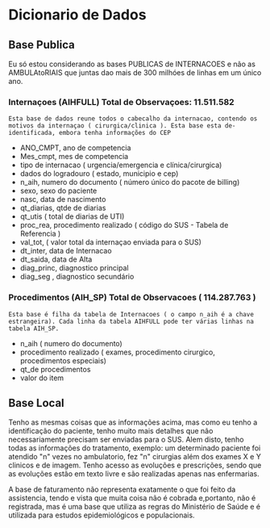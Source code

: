 
# Dicionario de Dados

## Base Publica

Eu só estou considerando as bases PUBLICAS de INTERNACOES e não as AMBULAtoRIAIS que juntas dao mais de 300 milhóes de linhas em um único ano.


### Internaçoes (AIHFULL) Total de Observaçoes: 11.511.582

	Esta base de dados reune todos o cabecalho da internacao, contendo os motivos da internaçao ( cirurgica/clinica ). Esta base esta de-identificada, embora tenha informações do CEP 

- ANO_CMPT, ano de competencia
- Mes_cmpt, mes de competencia
- tipo de internacao ( urgencia/emergencia e clínica/cirurgica)
- dados do logradouro ( estado, municipio e cep)
- n_aih, numero do documento ( número único do pacote de billing)
- sexo, sexo do paciente
- nasc, data de nascimento
- qt_diarias, qtde de diarias
- qt_utis ( total de diarias de UTI)
- proc_rea, procedimento realizado ( código do SUS - Tabela de Referencia  )
- val_tot, ( valor total da internaçao enviada para o SUS)
- dt_inter, data de Internacao
- dt_saida, data de Alta
- diag_princ, diagnostico principal
- diag_seg , diagnostico secundário


### Procedimentos (AIH_SP) Total de Observacoes ( 114.287.763 )

	Esta base é filha da tabela de Internacoes ( o campo n_aih é a chave estrangeira). Cada linha da tabela AIHFULL pode ter várias linhas na tabela AIH_SP. 

- n_aih ( numero do documento)
- procedimento realizado ( exames, procedimento cirurgico, procedimentos especiais)	
- qt_de procedimentos
- valor do item



## Base Local

Tenho as mesmas coisas que as informações acima, mas como eu tenho a identificação do paciente, tenho muito mais detalhes que não necessariamente precisam ser enviadas para o SUS. Alem disto, tenho todas as informações do tratamento, exemplo: um determinado paciente foi atendido "n" vezes no ambulatorio, fez "n" cirurgias além dos exames X e Y clinicos e de imagem. Tenho acesso as evoluções e prescrições, sendo que as evoluções estão em texto livre e são realizadas apenas nas enfermarias.

A base de faturamento não representa exatamente o que foi feito da assistencia, tendo e vista que muita coisa não é cobrada e,portanto, não é registrada, mas é uma base que utiliza as regras do Ministério de Saúde e é utilizada para estudos epidemiológicos e populacionais.






















